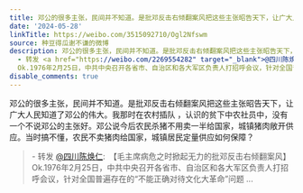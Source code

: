 ```yaml
---
title: 邓公的很多主张，民间并不知道。是批邓反击右倾翻案风把这些主张昭告天下，让广大人民知道了邓公的伟大。我那时在农村插队 ，认识的贫下中农社员中，没有一个不...
date: '2024-05-28'
linkTitle: https://weibo.com/3515092710/Ogl2Nfswm
source: 种豆得瓜谢不谦的微博
description: 邓公的很多主张，民间并不知道。是批邓反击右倾翻案风把这些主张昭告天下，让广大人民知道了邓公的伟大。我那时在农村插队 ，认识的贫下中农社员中，没有一个不说邓公的主张好。邓公说今后农民杀猪不用卖一半给国家，城镇猪肉敞开供应。当时搞不懂，农民不卖猪肉给国家，城镇居民定量供应如何保障？<br><blockquote>
  - 转发 <a href="https://weibo.com/2269554282" target="_blank">@四川陈焕仁</a>: 【毛主席病危之时掀起无力的批邓反击右倾翻案风】
  Ok.1976年2月25日，中共中央召开各省市、自治区和各大军区负责人打招呼会议，针对全国普遍存在的“不能正确对待文化大革命”问题 ...
disable_comments: true
---
```

邓公的很多主张，民间并不知道。是批邓反击右倾翻案风把这些主张昭告天下，让广大人民知道了邓公的伟大。我那时在农村插队 ，认识的贫下中农社员中，没有一个不说邓公的主张好。邓公说今后农民杀猪不用卖一半给国家，城镇猪肉敞开供应。当时搞不懂，农民不卖猪肉给国家，城镇居民定量供应如何保障？<br><blockquote> - 转发 <a href="https://weibo.com/2269554282" target="_blank">@四川陈焕仁</a>: 【毛主席病危之时掀起无力的批邓反击右倾翻案风】 Ok.1976年2月25日，中共中央召开各省市、自治区和各大军区负责人打招呼会议，针对全国普遍存在的“不能正确对待文化大革命”问题 ...